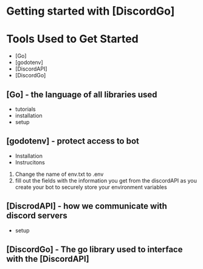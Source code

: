 # Getting started with [DiscordGo]

# Tools Used to Get Started
- [Go]
- [godotenv] 
- [DiscordAPI] 
- [DiscordGo]


## [Go] - the language of all libraries used
  - tutorials
  - installation
  - setup

## [godotenv] - protect access to bot
  - Installation
  - Instrucitons

1. Change the name of env.txt to .env
2. fill out the fields with the information you get from the discordAPI as you create your bot to securely store your environment variables

## [DiscrodAPI] - how we communicate with discord servers
  - setup

## [DiscordGo] - The go library used to interface with the [DiscordAPI]